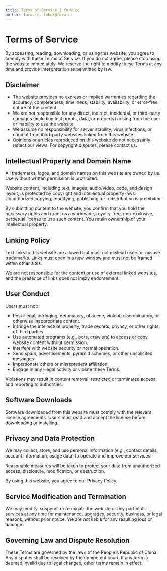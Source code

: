 ```yaml
---
title: Terms of Service | forw.cc
author: forw.cc, inbox@forw.cc
---
```


# Terms of Service

By accessing, reading, downloading, or using this website, you agree to comply with these Terms of Service. If you do not agree, please stop using the website immediately. We reserve the right to modify these Terms at any time and provide interpretation as permitted by law.

## Disclaimer

- The website provides no express or implied warranties regarding the accuracy, completeness, timeliness, stability, availability, or error-free nature of the content.
- We are not responsible for any direct, indirect, incidental, or third-party damages (including lost profits, data, or property) arising from the use or inability to use the website.
- We assume no responsibility for server stability, virus infections, or content from third-party websites linked from this website.
- Opinions or articles reproduced on this website do not necessarily reflect our views. For copyright disputes, please contact us.

## Intellectual Property and Domain Name

All trademarks, logos, and domain names on this website are owned by us. Use without written permission is prohibited.

Website content, including text, images, audio/video, code, and design layout, is protected by copyright and intellectual property laws. Unauthorized copying, modifying, publishing, or redistribution is prohibited.

By submitting content to the website, you confirm that you hold the necessary rights and grant us a worldwide, royalty-free, non-exclusive, perpetual license to use such content. You retain ownership of your intellectual property.

## Linking Policy

Text links to this website are allowed but must not mislead users or misuse trademarks. Links must open in a new window and must not be framed within other sites.

We are not responsible for the content or use of external linked websites, and the presence of links does not imply endorsement.

## User Conduct

Users must not:

- Post illegal, infringing, defamatory, obscene, violent, discriminatory, or otherwise inappropriate content.
- Infringe the intellectual property, trade secrets, privacy, or other rights of third parties.
- Use automated programs (e.g., bots, crawlers) to access or copy website content without permission.
- Interfere with website security or normal operation.
- Send spam, advertisements, pyramid schemes, or other unsolicited messages.
- Impersonate others or misrepresent affiliation.
- Engage in any illegal activity or violate these Terms.

Violations may result in content removal, restricted or terminated access, and reporting to authorities.

## Software Downloads

Software downloaded from this website must comply with the relevant license agreements. Users must read and accept the license before downloading or installing.

## Privacy and Data Protection

We may collect, store, and use personal information (e.g., contact details, account information, usage data) to operate and improve our services.

Reasonable measures will be taken to protect your data from unauthorized access, disclosure, modification, or destruction.

By using this website, you agree to our Privacy Policy.

## Service Modification and Termination

We may modify, suspend, or terminate the website or any part of its services at any time for maintenance, upgrades, security, business, or legal reasons, without prior notice. We are not liable for any resulting loss or damage.

## Governing Law and Dispute Resolution

These Terms are governed by the laws of the People's Republic of China. Any disputes shall be resolved by the competent court. If any term is deemed invalid due to legal changes, other terms remain in effect.